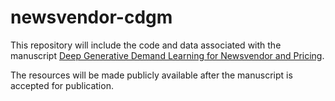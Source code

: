 # newsvendor-cdgm
This repository will include the code and data associated with the manuscript 
[Deep Generative Demand Learning for Newsvendor and Pricing](https://arxiv.org/abs/2411.08631v1). 

The resources will be made publicly available after the manuscript is accepted for publication.
